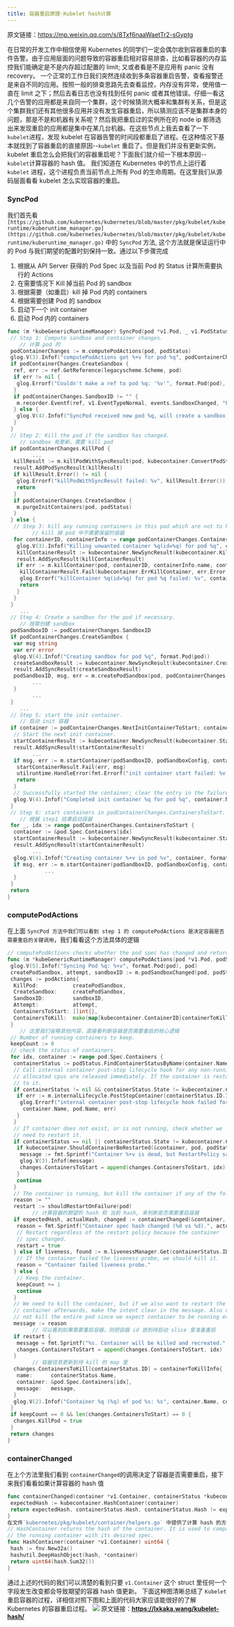 ```yaml
---
title: 容器重启原理-Kubelet hash计算
---
```


原文链接：<https://mp.weixin.qq.com/s/8Txf6naaWaetTr2-sGyptg>

在日常的开发工作中相信使用 Kubernetes 的同学们一定会偶尔收到容器重启的事件告警。由于应用层面的问题导致的容器重启相对容易排查，比如看容器的内存监控我们能确定是不是内存超过配置的 limit; 又或者看是不是应用有 panic 没有 recovery。
一个正常的工作日我们突然连续收到多条容器重启告警，查看报警还是来自不同的应用。按照一般的排查思路先去查看监控，内存没有异常，使用值一直在 limit 之下；然后去看日志也没有找到任何 panic 或者其他错误。仔细一看这几个告警的应用都是来自同一个集群，这个时候猜测大概率和集群有关系，但是这个集群我们还有其他很多应用并没有发生容器重启，所以猜测应该不是集群本身的问题，那是不是和机器有关系呢？然后我把重启过的实例所在的 node ip 都筛选出来发现重启的应用都是集中在某几台机器。在这些节点上我去查看了一下 `kubelet`进程，发现 kubelet 在容器告警的时间段都重启了进程。在这种情况下基本就找到了容器重启的直接原因--`kubelet` 重启了。但是我们并没有更新实例，kubelet 重启怎么会把我们的容器重启呢？下面我们就介绍一下根本原因--`kubelet`计算容器的 hash 值。
我们知道在 Kubernetes 中的节点上运行着 `kubelet` 进程，这个进程负责当前节点上所有 Pod 的生命周期。在这里我们从源码层面看看 kubelet 怎么实现容器的重启。

### SyncPod

我们首先看 `[https://github.com/kubernetes/kubernetes/blob/master/pkg/kubelet/kuberuntime/kuberuntime_manager.go](https://github.com/kubernetes/kubernetes/blob/master/pkg/kubelet/kuberuntime/kuberuntime_manager.go)` 中的 `SyncPod` 方法, 这个方法就是保证运行中的 Pod 与我们期望的配置时刻保持一致。通过以下步骤完成

1. 根据从 API Server 获得的 Pod Spec 以及当前 Pod 的 Status 计算所需要执行的 Actions
2. 在需要情况下 Kill 掉当前 Pod 的 sandbox
3. 根据需要（如重启）kill 掉 Pod 内的 containers
4. 根据需要创建 Pod 的 sandbox
5. 启动下一个 init container
6. 启动 Pod 内的 containers

```go
func (m *kubeGenericRuntimeManager) SyncPod(pod *v1.Pod, _ v1.PodStatus, podStatus *kubecontainer.PodStatus, pullSecrets []v1.Secret, backOff *flowcontrol.Backoff) (result kubecontainer.PodSyncResult) {
 // Step 1: Compute sandbox and container changes.
    // 计算 pod 的
 podContainerChanges := m.computePodActions(pod, podStatus)
 glog.V(3).Infof("computePodActions got %+v for pod %q", podContainerChanges, format.Pod(pod))
 if podContainerChanges.CreateSandbox {
  ref, err := ref.GetReference(legacyscheme.Scheme, pod)
  if err != nil {
   glog.Errorf("Couldn't make a ref to pod %q: '%v'", format.Pod(pod), err)
  }
  if podContainerChanges.SandboxID != "" {
   m.recorder.Eventf(ref, v1.EventTypeNormal, events.SandboxChanged, "Pod sandbox changed, it will be killed and re-created.")
  } else {
   glog.V(4).Infof("SyncPod received new pod %q, will create a sandbox for it", format.Pod(pod))
  }
 }
 // Step 2: Kill the pod if the sandbox has changed.
    // sandbox 有更新，需要 kill pod
 if podContainerChanges.KillPod {
        ...
  killResult := m.killPodWithSyncResult(pod, kubecontainer.ConvertPodStatusToRunningPod(m.runtimeName, podStatus), nil)
  result.AddPodSyncResult(killResult)
  if killResult.Error() != nil {
   glog.Errorf("killPodWithSyncResult failed: %v", killResult.Error())
   return
  }
  if podContainerChanges.CreateSandbox {
   m.purgeInitContainers(pod, podStatus)
  }
 } else {
  // Step 3: kill any running containers in this pod which are not to keep.
        // kill 掉 pod 中不需要保留的容器
  for containerID, containerInfo := range podContainerChanges.ContainersToKill {
   glog.V(3).Infof("Killing unwanted container %q(id=%q) for pod %q", containerInfo.name, containerID, format.Pod(pod))
   killContainerResult := kubecontainer.NewSyncResult(kubecontainer.KillContainer, containerInfo.name)
   result.AddSyncResult(killContainerResult)
   if err := m.killContainer(pod, containerID, containerInfo.name, containerInfo.message, nil); err != nil {
    killContainerResult.Fail(kubecontainer.ErrKillContainer, err.Error())
    glog.Errorf("killContainer %q(id=%q) for pod %q failed: %v", containerInfo.name, containerID, format.Pod(pod), err)
    return
   }
  }
 }
    ...
 // Step 4: Create a sandbox for the pod if necessary.
    // 按需创建 sandbox
 podSandboxID := podContainerChanges.SandboxID
 if podContainerChanges.CreateSandbox {
  var msg string
  var err error
  glog.V(4).Infof("Creating sandbox for pod %q", format.Pod(pod))
  createSandboxResult := kubecontainer.NewSyncResult(kubecontainer.CreatePodSandbox, format.Pod(pod))
  result.AddSyncResult(createSandboxResult)
  podSandboxID, msg, err = m.createPodSandbox(pod, podContainerChanges.Attempt)
        ...
  }
        ...
 }
    ...
 // Step 5: start the init container.
    // 启动 init 容器
 if container := podContainerChanges.NextInitContainerToStart; container != nil {
  // Start the next init container.
  startContainerResult := kubecontainer.NewSyncResult(kubecontainer.StartContainer, container.Name)
  result.AddSyncResult(startContainerResult)
        ...
  if msg, err := m.startContainer(podSandboxID, podSandboxConfig, container, pod, podStatus, pullSecrets, podIP, kubecontainer.ContainerTypeInit); err != nil {
   startContainerResult.Fail(err, msg)
   utilruntime.HandleError(fmt.Errorf("init container start failed: %v: %s", err, msg))
   return
  }
  // Successfully started the container; clear the entry in the failure
  glog.V(4).Infof("Completed init container %q for pod %q", container.Name, format.Pod(pod))
 }
 // Step 6: start containers in podContainerChanges.ContainersToStart.
    // 根据 step1 结果启动容器
 for _, idx := range podContainerChanges.ContainersToStart {
  container := &pod.Spec.Containers[idx]
  startContainerResult := kubecontainer.NewSyncResult(kubecontainer.StartContainer, container.Name)
  result.AddSyncResult(startContainerResult)
        ...
  glog.V(4).Infof("Creating container %+v in pod %v", container, format.Pod(pod))
  if msg, err := m.startContainer(podSandboxID, podSandboxConfig, container, pod, podStatus, pullSecrets, podIP, kubecontainer.ContainerTypeRegular); err != nil {
            ...
  }
 }
 return
}
```

### computePodActions

在上面 `SyncPod 方法中我们可以看到 step 1 的 computePodActions 是决定容器是否需要重启的关键调用`，我们看看这个方法具体的逻辑

```go
// computePodActions checks whether the pod spec has changed and returns the changes if true.
func (m *kubeGenericRuntimeManager) computePodActions(pod *v1.Pod, podStatus *kubecontainer.PodStatus) podActions {
 glog.V(5).Infof("Syncing Pod %q: %+v", format.Pod(pod), pod)
 createPodSandbox, attempt, sandboxID := m.podSandboxChanged(pod, podStatus)
 changes := podActions{
  KillPod:           createPodSandbox,
  CreateSandbox:     createPodSandbox,
  SandboxID:         sandboxID,
  Attempt:           attempt,
  ContainersToStart: []int{},
  ContainersToKill:  make(map[kubecontainer.ContainerID]containerToKillInfo),
 }
    // 这里我们省略其他内容，直接看判断容器是否需要重启的核心逻辑
 // Number of running containers to keep.
 keepCount := 0
 // check the status of containers.
 for idx, container := range pod.Spec.Containers {
  containerStatus := podStatus.FindContainerStatusByName(container.Name)
  // Call internal container post-stop lifecycle hook for any non-running container so that any
  // allocated cpus are released immediately. If the container is restarted, cpus will be re-allocated
  // to it.
  if containerStatus != nil && containerStatus.State != kubecontainer.ContainerStateRunning {
   if err := m.internalLifecycle.PostStopContainer(containerStatus.ID.ID); err != nil {
    glog.Errorf("internal container post-stop lifecycle hook failed for container %v in pod %v with error %v",
     container.Name, pod.Name, err)
   }
  }
  // If container does not exist, or is not running, check whether we
  // need to restart it.
  if containerStatus == nil || containerStatus.State != kubecontainer.ContainerStateRunning {
   if kubecontainer.ShouldContainerBeRestarted(&container, pod, podStatus) {
    message := fmt.Sprintf("Container %+v is dead, but RestartPolicy says that we should restart it.", container)
    glog.V(3).Infof(message)
    changes.ContainersToStart = append(changes.ContainersToStart, idx)
   }
   continue
  }
  // The container is running, but kill the container if any of the following condition is met.
  reason := ""
  restart := shouldRestartOnFailure(pod)
        // 计算容器的期望的 hash 和 当前 hash, 来判断是否需要重启容器
  if expectedHash, actualHash, changed := containerChanged(&container, containerStatus); changed {
   reason = fmt.Sprintf("Container spec hash changed (%d vs %d).", actualHash, expectedHash)
   // Restart regardless of the restart policy because the container
   // spec changed.
   restart = true
  } else if liveness, found := m.livenessManager.Get(containerStatus.ID); found && liveness == proberesults.Failure {
   // If the container failed the liveness probe, we should kill it.
   reason = "Container failed liveness probe."
  } else {
   // Keep the container.
   keepCount += 1
   continue
  }
  // We need to kill the container, but if we also want to restart the
  // container afterwards, make the intent clear in the message. Also do
  // not kill the entire pod since we expect container to be running eventually.
  message := reason
        // 可以看到如果需要重启容器，则把容器 id 放到待启动 slice 里准备重启
  if restart {
   message = fmt.Sprintf("%s. Container will be killed and recreated.", message)
   changes.ContainersToStart = append(changes.ContainersToStart, idx)
  }
        // 容器信息更新到待 kill 的 map 里
  changes.ContainersToKill[containerStatus.ID] = containerToKillInfo{
   name:      containerStatus.Name,
   container: &pod.Spec.Containers[idx],
   message:   message,
  }
  glog.V(2).Infof("Container %q (%q) of pod %s: %s", container.Name, containerStatus.ID, format.Pod(pod), message)
 }
 if keepCount == 0 && len(changes.ContainersToStart) == 0 {
  changes.KillPod = true
 }
 return changes
}
```

### containerChanged

在上个方法里我们看到 `containerChanged`的调用决定了容器是否需要重启，接下来我们看看如果计算容器的 hash 值

```go
func containerChanged(container *v1.Container, containerStatus *kubecontainer.ContainerStatus) (uint64, uint64, bool) {
 expectedHash := kubecontainer.HashContainer(container)
 return expectedHash, containerStatus.Hash, containerStatus.Hash != expectedHash
}
在文件`kubernetes/pkg/kubelet/container/helpers.go` 中提供了计算 hash 的方法
// HashContainer returns the hash of the container. It is used to compare
// the running container with its desired spec.
func HashContainer(container *v1.Container) uint64 {
 hash := fnv.New32a()
 hashutil.DeepHashObject(hash, *container)
 return uint64(hash.Sum32())
}
```

通过上述的代码的我们可以清楚的看到只要 `v1.Container` 这个 struct 里任何一个字段发生改变都会导致期望的容器 hash 值更新。
下面这种图清晰总结了 `Kubelet` 重启容器的过程，详相信对照下图和上面的代码大家应该能很好的了解 Kubernetes 的容器重启过程。
![](https://notes-learning.oss-cn-beijing.aliyuncs.com/rplacz/1622426176146-0bb50ab9-4e53-4c2c-9469-fe5e494ee1ce.png)
原文链接：**<https://lxkaka.wang/kubelet-hash/>**
